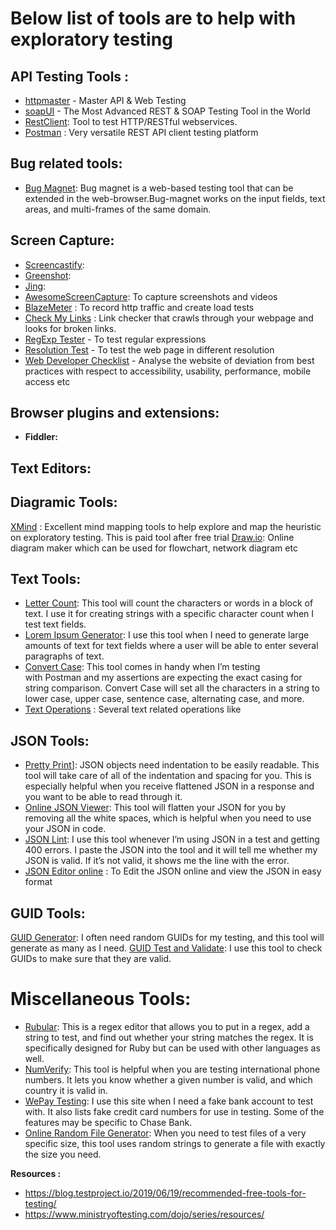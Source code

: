 # Below list of tools are to help with exploratory testing

## API Testing Tools :
* [httpmaster](https://www.httpmaster.net/) - Master API & Web Testing
* [soapUI](https://www.soapui.org/) - The Most Advanced REST & SOAP Testing Tool in the World
* [RestClient](https://github.com/wiztools/rest-client):  Tool to test HTTP/RESTful webservices.
* [Postman](https://www.getpostman.com/) : Very versatile REST API client testing platform


## Bug related tools:
* [Bug Magnet](https://bugmagnet.org/): Bug magnet is a web-based testing tool that can be extended in the web-browser.Bug-magnet works on the input fields, text areas, and multi-frames of the same domain.  

## Screen Capture:
* [Screencastify]():
* [Greenshot]():
* [Jing]():
* [AwesomeScreenCapture](http://www.awesomescreenshot.com/): To capture screenshots and videos
* [BlazeMeter](https://www.blazemeter.com/) : To record http traffic and create load tests
* [Check My Links](https://chrome.google.com/webstore/detail/check-my-links/ojkcdipcgfaekbeaelaapakgnjflfglf?hl=en-GB) : Link checker that crawls through your webpage and looks for broken links.
* [RegExp Tester](https://github.com/jarrodek/RegexpTester) - To test regular expressions
* [Resolution Test](https://chrome.google.com/webstore/detail/resolution-test/idhfcdbheobinplaamokffboaccidbal) - To test the web page in different resolution
* [Web Developer Checklist](https://chrome.google.com/webstore/detail/web-developer-checklist/iahamcpedabephpcgkeikbclmaljebjp) - Analyse the website of deviation from best practices with respect to accessibility, usability, performance, mobile access etc



## Browser plugins and extensions:
* **Fiddler:**


## Text Editors:


## Diagramic Tools:

[XMind](https://www.xmind.net/) : Excellent mind mapping tools to help explore and map the heuristic on exploratory testing. This is paid tool after free trial
[Draw.io](https://www.draw.io/): Online diagram maker which can be used for flowchart, network diagram etc



## Text Tools: 
* [Letter Count](https://www.lettercount.com/): This tool will count the characters or words in a block of text. I use it for creating strings with a specific character count when I test text fields.
* [Lorem Ipsum Generator](http://www.loremipsum.de/index_e.html): I use this tool when I need to generate large amounts of text for text fields where a user will be able to enter several paragraphs of text.
* [Convert Case](https://convertcase.net/): This tool comes in handy when I’m testing with Postman and my assertions are expecting the exact casing for string comparison. Convert Case will set all the characters in a string to lower case, upper case, sentence case, alternating case, and more.
* [Text Operations](https://pinetools.com/c-text-lists/) : Several text related operations like 

## JSON Tools: 
* [Pretty Print](http://jsonprettyprint.com/)]: JSON objects need indentation to be easily readable. This tool will take care of all of the indentation and spacing for you. This is especially helpful when you receive flattened JSON in a response and you want to be able to read through it.
* [Online JSON Viewer](http://jsonviewer.stack.hu/): This tool will flatten your JSON for you by removing all the white spaces, which is helpful when you need to use your JSON in code.
* [JSON Lint](https://jsonlint.com/): I use this tool whenever I’m using JSON in a test and getting 400 errors. I paste the JSON into the tool and it will tell me whether my JSON is valid. If it’s not valid, it shows me the line with the error.
* [JSON Editor online](https://jsoneditoronline.org/) : To Edit the JSON online and view the JSON in easy format

## GUID Tools: 

[GUID Generator](https://www.guidgenerator.com/): I often need random GUIDs for my testing, and this tool will generate as many as I need.
[GUID Test and Validate](http://guid.us/Test/GUID): I use this tool to check GUIDs to make sure that they are valid.

# Miscellaneous Tools:
* [Rubular](https://rubular.com/r/bsCRGzMcYE): This is a regex editor that allows you to put in a regex, add a string to test, and find out whether your string matches the regex. It is specifically designed for Ruby but can be used with other languages as well.
* [NumVerify](https://numverify.com/): This tool is helpful when you are testing international phone numbers. It lets you know whether a given number is valid, and which country it is valid in.
* [WePay Testing](https://developer.wepay.com/docs/articles/testing): I use this site when I need a fake bank account to test with. It also lists fake credit card numbers for use in testing. Some of the features may be specific to Chase Bank.
* [Online Random File Generator](https://pinetools.com/random-file-generator): When you need to test files of a very specific size, this tool uses random strings to generate a file with exactly the size you need.


**Resources :**
* https://blog.testproject.io/2019/06/19/recommended-free-tools-for-testing/
* https://www.ministryoftesting.com/dojo/series/resources/